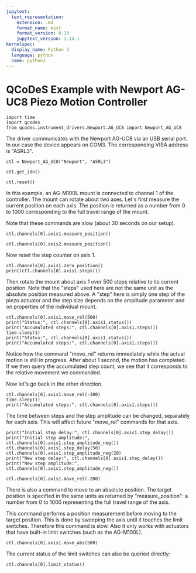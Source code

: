 ```yaml
---
jupytext:
  text_representation:
    extension: .md
    format_name: myst
    format_version: 0.13
    jupytext_version: 1.14.1
kernelspec:
  display_name: Python 3
  language: python
  name: python3
---
```


# QCoDeS Example with Newport AG-UC8 Piezo Motion Controller

```{code-cell} ipython3
import time
import qcodes
from qcodes.instrument_drivers.Newport.AG_UC8 import Newport_AG_UC8
```

The driver communicates with the Newport AG-UC8 via an USB serial port. In our case the device appears on COM3. The corresponding VISA address is "ASRL3".

```{code-cell} ipython3
ctl = Newport_AG_UC8("Newport", "ASRL3")
```

```{code-cell} ipython3
ctl.get_idn()
```

```{code-cell} ipython3
ctl.reset()
```

In this example, an AG-M100L mount is connected to channel 1 of the controller. The mount can rotate about two axes. Let's first measure the current position on each axis. The position is returned as a number from 0 to 1000 corresponding to the full travel range of the mount.

Note that these commands are slow (about 30 seconds on our setup).

```{code-cell} ipython3
ctl.channels[0].axis1.measure_position()
```

```{code-cell} ipython3
ctl.channels[0].axis2.measure_position()
```

Now reset the step counter on axis 1.

```{code-cell} ipython3
ctl.channels[0].axis1.zero_position()
print(ctl.channels[0].axis1.steps())
```

Then rotate the mount about axis 1 over 500 steps relative to its current position.
Note that the "steps" used here are not the same unit as the absolute position measured above.
A "step" here is simply one step of the piezo actuator and the step size depends on the amplitude parameter and on properties of the individual mount.

```{code-cell} ipython3
ctl.channels[0].axis1.move_rel(500)
print("Status:", ctl.channels[0].axis1.status())
print("Accumulated steps:", ctl.channels[0].axis1.steps())
time.sleep(1)
print("Status:", ctl.channels[0].axis1.status())
print("Accumulated steps:", ctl.channels[0].axis1.steps())
```

Notice how the command "move_rel" returns immediately while the actual motion is still in progress. After about 1 second, the motion has completed. If we then query the accumulated step count, we see that it corresponds to the relative movement we commanded.

Now let's go back in the other direction.

```{code-cell} ipython3
ctl.channels[0].axis1.move_rel(-300)
time.sleep(1)
print("Accumulated steps:", ctl.channels[0].axis1.steps())
```

The time between steps and the step amplitude can be changed, separately for each axis.
This will affect future "move_rel" commands for that axis.

```{code-cell} ipython3
print("Initial step delay:", ctl.channels[0].axis1.step_delay())
print("Initial step amplitude:", ctl.channels[0].axis1.step_amplitude_neg())
ctl.channels[0].axis1.step_delay(50)
ctl.channels[0].axis1.step_amplitude_neg(20)
print("New step delay:", ctl.channels[0].axis1.step_delay())
print("New step amplitude:", ctl.channels[0].axis1.step_amplitude_neg())
```

```{code-cell} ipython3
ctl.channels[0].axis1.move_rel(-200)
```

There is also a command to move to an absolute position. The target position is specified in the same units as returned by "measure_position": a number from 0 to 1000 representing the full travel range of the axis.

This command performs a position measurement before moving to the target position. This is done by sweeping the axis until it touches the limit switches. Therefore this command is slow. Also it only works with actuators that have built-in limit switches (such as the AG-M100L).

```{code-cell} ipython3
ctl.channels[0].axis1.move_abs(500)
```

The current status of the limit switches can also be queried directly:

```{code-cell} ipython3
ctl.channels[0].limit_status()
```
